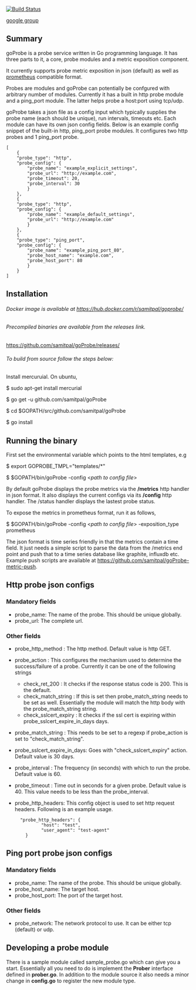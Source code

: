 [![Build Status](https://travis-ci.org/samitpal/goProbe.svg?branch=master)](https://travis-ci.org/samipal/goProbe)

[google group](https://groups.google.com/forum/#!forum/goprobe)

Summary
------------------
goProbe is a probe service written in Go programming language. It has three parts to it, a core, probe modules and a metric exposition component. 

It currently supports probe metric exposition in json (default) as well as [prometheus](http://prometheus.io) compatible format. 

Probes are modules and goProbe can potentially be confgured with arbitrary number of modules. Currently it has a built in http probe module and a ping_port module. The latter helps probe a host:port using tcp/udp.

goProbe takes a json file as a config input which typically supplies the probe name (each should be unique), run intervals, timeouts etc. Each module can have its own json config fields. Below is an example config snippet of the built-in http, ping_port probe modules. It configures two http probes and 1 ping_port probe.

    [
        {
        "probe_type": "http",
        "probe_config": {
            "probe_name": "example_explicit_settings",
            "probe_url": "http://example.com",
            "probe_timeout": 20,
            "probe_interval": 30
            }
        },
        {
        "probe_type": "http",
        "probe_config": {
            "probe_name": "example_default_settings",
            "probe_url": "http://example.com"
            }
        },
        {
        "probe_type": "ping_port",
        "probe_config": {
            "probe_name": "example_ping_port_80",
            "probe_host_name": "example.com",
            "probe_host_port": 80
            }
        }
    ]  


Installation
-------------------
###### Docker image is available at https://hub.docker.com/r/samitpal/goprobe/

###### Precompiled binaries are available from the releases link.
https://github.com/samitpal/goProbe/releases/

###### To build from source follow the steps below: 

Install mercuruial. On ubuntu,

$ sudo apt-get install mercurial

$ go get -u github.com/samitpal/goProbe

$ cd $GOPATH/src/github.com/samitpal/goProbe

$ go install

Running the binary
-------------------

First set the environmental variable which points to the html templates, e.g

$ export GOPROBE_TMPL="templates/*" 

$ $GOPATH/bin/goProbe -config <*path to config file*>

By default goProbe displays the probe metrics via the **/metrics** http handler in json format. It also displays the current configs via its **/config** http handler. The /status handler displays the lastest probe status.

To expose the metrics in prometheus format, run it as follows,

$ $GOPATH/bin/goProbe -config <*path to config file*> -exposition_type prometheus

The json format is time series friendly in that the metrics contain a time field. It just needs a simple script to parse the data from the /metrics end point and push that to a time series database like graphite, influxdb etc. Example push scripts are available at https://github.com/samitpal/goProbe-metric-push.

Http probe json configs
-------------------

### Mandatory fields 
* probe_name: The name of the probe. This should be unique globally.
* probe_url: The complete url.

### Other fields

* probe\_http_method : The http method. Default value is http GET.
* probe\_action : This configures the mechanism used to determine the  success/failure of a probe. Currently it can be one of the following strings
    * check\_ret\_200 : It checks if the response status code is 200. This is the default.
    * check\_match\_string : If this is set then probe\_match\_string needs to be set as well. Essentially the module will match the http body with the probe\_match\_string string.
    * check\_sslcert\_expiry : It checks if the ssl cert is expiring within probe\_sslcert\_expire\_in\_days days.
* probe\_match\_string : This needs to be set to a regexp if probe_action is set to "check\_match\_string". 
* probe\_sslcert\_expire\_in_days: Goes with "check\_sslcert\_expiry" action. Default value is 30 days.
* probe\_interval : The frequency (in seconds) with which to run the probe. Default value is 60.
* probe\_timeout : Time out in seconds for a given probe. Default value is 40. This value needs to be less than the probe\_interval.
* probe\_http\_headers: This config object is used to set http request headers. Following is an example usage.

        "probe_http_headers": {
                "host": "test",
                "user_agent": "test-agent"
          }

Ping port probe json configs
-------------------

### Mandatory fields 
* probe\_name: The name of the probe. This should be unique globally.
* probe\_host_name: The target host.
* probe\_host\_port: The port of the target host.

### Other fields

* probe\_network: The network protocol to use. It can be either tcp (default) or udp.

Developing a probe module
------------------
There is a sample module called sample_probe.go which can give you a start. Essentially all you need to do is implement the **Prober** interface defined in **prober.go**. In addition to the module source it also needs a minor change in **config.go** to register the new module type.